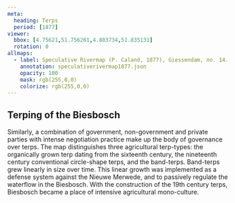 ```yaml
---
meta:
  heading: Terps
  period: [1877]
viewer:
  bbox: [4.75621,51.756261,4.883734,51.835131]
  rotation: 0
allmaps:
  - label: Speculative Rivermap (P. Caland, 1877), Giessendam, no. 14. First Revision, series I, 2023. 655 x 947 mm, Scale 1:10,000. The Berlage. Based on River Map Giessendam, no. 14. First Revision, series I, 1877. 703 x 995 mm, Scale 1:10,000. P. Caland. Trésor Collection, TU Delft Library.
    annotation: speculativerivermap1877.json
    opacity: 100
    mask: rgb(255,0,0)
    colorize: rgb(255,0,0)
---
```


##  Terping of the Biesbosch

Similarly, a combination of government, non-government and private parties with intense negotiation practice make up the body of governance over terps. The map distinguishes three agricultural terp-types: the organically grown terp dating from the sixteenth century, the nineteenth century conventional circle-shape terps, and the band-terps. Band-terps grew linearly in size over time. This linear growth was implemented as a defense system against the Nieuwe Merwede, and to passively regulate the waterflow in the Biesbosch. With the construction of the 19th century terps, Biesbosch became a place of intensive agricultural mono-culture. 